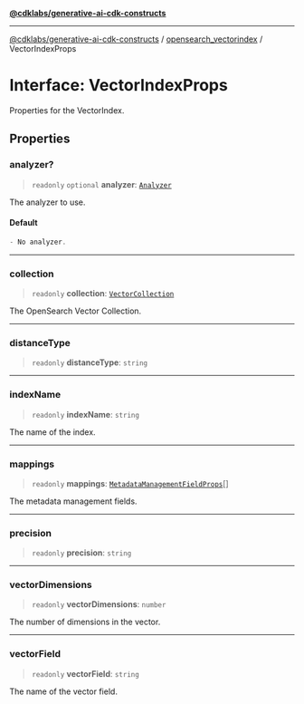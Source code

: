 [**@cdklabs/generative-ai-cdk-constructs**](../../../../README.md)

***

[@cdklabs/generative-ai-cdk-constructs](../../../../README.md) / [opensearch\_vectorindex](../README.md) / VectorIndexProps

# Interface: VectorIndexProps

Properties for the VectorIndex.

## Properties

### analyzer?

> `readonly` `optional` **analyzer**: [`Analyzer`](Analyzer.md)

The analyzer to use.

#### Default

```ts
- No analyzer.
```

***

### collection

> `readonly` **collection**: [`VectorCollection`](../../opensearchserverless/classes/VectorCollection.md)

The OpenSearch Vector Collection.

***

### distanceType

> `readonly` **distanceType**: `string`

***

### indexName

> `readonly` **indexName**: `string`

The name of the index.

***

### mappings

> `readonly` **mappings**: [`MetadataManagementFieldProps`](MetadataManagementFieldProps.md)[]

The metadata management fields.

***

### precision

> `readonly` **precision**: `string`

***

### vectorDimensions

> `readonly` **vectorDimensions**: `number`

The number of dimensions in the vector.

***

### vectorField

> `readonly` **vectorField**: `string`

The name of the vector field.
